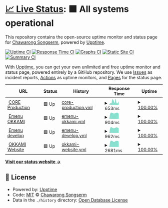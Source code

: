 # [📈 Live Status](https://demo.upptime.js.org): <!--live status--> **🟩 All systems operational**

This repository contains the open-source uptime monitor and status page for [Chawarong Songserm](http://chawarong.github.io), powered by [Upptime](https://github.com/upptime/upptime).

[![Uptime CI](https://github.com/chawarong/upptime/workflows/Uptime%20CI/badge.svg)](https://github.com/upptime/upptime/actions?query=workflow%3A%22Uptime+CI%22)
[![Response Time CI](https://github.com/chawarong/upptime/workflows/Response%20Time%20CI/badge.svg)](https://github.com/upptime/upptime/actions?query=workflow%3A%22Response+Time+CI%22)
[![Graphs CI](https://github.com/chawarong/upptime/workflows/Graphs%20CI/badge.svg)](https://github.com/upptime/upptime/actions?query=workflow%3A%22Graphs+CI%22)
[![Static Site CI](https://github.com/chawarong/upptime/workflows/Static%20Site%20CI/badge.svg)](https://github.com/upptime/upptime/actions?query=workflow%3A%22Static+Site+CI%22)
[![Summary CI](https://github.com/chawarong/upptime/workflows/Summary%20CI/badge.svg)](https://github.com/upptime/upptime/actions?query=workflow%3A%22Summary+CI%22)

With [Upptime](https://upptime.js.org), you can get your own unlimited and free uptime monitor and status page, powered entirely by a GitHub repository. We use [Issues](https://github.com/chawarong/upptime/issues) as incident reports, [Actions](https://github.com/chawarong/upptime/actions) as uptime monitors, and [Pages](https://demo.upptime.js.org) for the status page.

<!--start: status pages-->
<!-- This summary is generated by Upptime (https://github.com/upptime/upptime) -->
<!-- Do not edit this manually, your changes will be overwritten -->
<!-- prettier-ignore -->
| URL | Status | History | Response Time | Uptime |
| --- | ------ | ------- | ------------- | ------ |
| <img alt="" src="https://favicons.githubusercontent.com/app.okkami.com" height="13"> [CORE Production](https://app.okkami.com) | 🟩 Up | [core-production.yml](https://github.com/fingi/upptime/commits/HEAD/history/core-production.yml) | <details><summary><img alt="Response time graph" src="./graphs/core-production/response-time-week.png" height="20"> 653ms</summary><br><a href="https://fingi.github.io/upptime/history/core-production"><img alt="Response time 679" src="https://img.shields.io/endpoint?url=https%3A%2F%2Fraw.githubusercontent.com%2Ffingi%2Fupptime%2FHEAD%2Fapi%2Fcore-production%2Fresponse-time.json"></a><br><a href="https://fingi.github.io/upptime/history/core-production"><img alt="24-hour response time 729" src="https://img.shields.io/endpoint?url=https%3A%2F%2Fraw.githubusercontent.com%2Ffingi%2Fupptime%2FHEAD%2Fapi%2Fcore-production%2Fresponse-time-day.json"></a><br><a href="https://fingi.github.io/upptime/history/core-production"><img alt="7-day response time 653" src="https://img.shields.io/endpoint?url=https%3A%2F%2Fraw.githubusercontent.com%2Ffingi%2Fupptime%2FHEAD%2Fapi%2Fcore-production%2Fresponse-time-week.json"></a><br><a href="https://fingi.github.io/upptime/history/core-production"><img alt="30-day response time 635" src="https://img.shields.io/endpoint?url=https%3A%2F%2Fraw.githubusercontent.com%2Ffingi%2Fupptime%2FHEAD%2Fapi%2Fcore-production%2Fresponse-time-month.json"></a><br><a href="https://fingi.github.io/upptime/history/core-production"><img alt="1-year response time 659" src="https://img.shields.io/endpoint?url=https%3A%2F%2Fraw.githubusercontent.com%2Ffingi%2Fupptime%2FHEAD%2Fapi%2Fcore-production%2Fresponse-time-year.json"></a></details> | <details><summary><a href="https://fingi.github.io/upptime/history/core-production">100.00%</a></summary><a href="https://fingi.github.io/upptime/history/core-production"><img alt="All-time uptime 99.99%" src="https://img.shields.io/endpoint?url=https%3A%2F%2Fraw.githubusercontent.com%2Ffingi%2Fupptime%2FHEAD%2Fapi%2Fcore-production%2Fuptime.json"></a><br><a href="https://fingi.github.io/upptime/history/core-production"><img alt="24-hour uptime 100.00%" src="https://img.shields.io/endpoint?url=https%3A%2F%2Fraw.githubusercontent.com%2Ffingi%2Fupptime%2FHEAD%2Fapi%2Fcore-production%2Fuptime-day.json"></a><br><a href="https://fingi.github.io/upptime/history/core-production"><img alt="7-day uptime 100.00%" src="https://img.shields.io/endpoint?url=https%3A%2F%2Fraw.githubusercontent.com%2Ffingi%2Fupptime%2FHEAD%2Fapi%2Fcore-production%2Fuptime-week.json"></a><br><a href="https://fingi.github.io/upptime/history/core-production"><img alt="30-day uptime 100.00%" src="https://img.shields.io/endpoint?url=https%3A%2F%2Fraw.githubusercontent.com%2Ffingi%2Fupptime%2FHEAD%2Fapi%2Fcore-production%2Fuptime-month.json"></a><br><a href="https://fingi.github.io/upptime/history/core-production"><img alt="1-year uptime 100.00%" src="https://img.shields.io/endpoint?url=https%3A%2F%2Fraw.githubusercontent.com%2Ffingi%2Fupptime%2FHEAD%2Fapi%2Fcore-production%2Fuptime-year.json"></a></details>
| <img alt="" src="https://favicons.githubusercontent.com/emenu.okkami.com" height="13"> [Emenu OKKAMI](https://emenu.okkami.com/) | 🟩 Up | [emenu-okkami.yml](https://github.com/fingi/upptime/commits/HEAD/history/emenu-okkami.yml) | <details><summary><img alt="Response time graph" src="./graphs/emenu-okkami/response-time-week.png" height="20"> 904ms</summary><br><a href="https://fingi.github.io/upptime/history/emenu-okkami"><img alt="Response time 918" src="https://img.shields.io/endpoint?url=https%3A%2F%2Fraw.githubusercontent.com%2Ffingi%2Fupptime%2FHEAD%2Fapi%2Femenu-okkami%2Fresponse-time.json"></a><br><a href="https://fingi.github.io/upptime/history/emenu-okkami"><img alt="24-hour response time 801" src="https://img.shields.io/endpoint?url=https%3A%2F%2Fraw.githubusercontent.com%2Ffingi%2Fupptime%2FHEAD%2Fapi%2Femenu-okkami%2Fresponse-time-day.json"></a><br><a href="https://fingi.github.io/upptime/history/emenu-okkami"><img alt="7-day response time 904" src="https://img.shields.io/endpoint?url=https%3A%2F%2Fraw.githubusercontent.com%2Ffingi%2Fupptime%2FHEAD%2Fapi%2Femenu-okkami%2Fresponse-time-week.json"></a><br><a href="https://fingi.github.io/upptime/history/emenu-okkami"><img alt="30-day response time 895" src="https://img.shields.io/endpoint?url=https%3A%2F%2Fraw.githubusercontent.com%2Ffingi%2Fupptime%2FHEAD%2Fapi%2Femenu-okkami%2Fresponse-time-month.json"></a><br><a href="https://fingi.github.io/upptime/history/emenu-okkami"><img alt="1-year response time 918" src="https://img.shields.io/endpoint?url=https%3A%2F%2Fraw.githubusercontent.com%2Ffingi%2Fupptime%2FHEAD%2Fapi%2Femenu-okkami%2Fresponse-time-year.json"></a></details> | <details><summary><a href="https://fingi.github.io/upptime/history/emenu-okkami">100.00%</a></summary><a href="https://fingi.github.io/upptime/history/emenu-okkami"><img alt="All-time uptime 99.96%" src="https://img.shields.io/endpoint?url=https%3A%2F%2Fraw.githubusercontent.com%2Ffingi%2Fupptime%2FHEAD%2Fapi%2Femenu-okkami%2Fuptime.json"></a><br><a href="https://fingi.github.io/upptime/history/emenu-okkami"><img alt="24-hour uptime 100.00%" src="https://img.shields.io/endpoint?url=https%3A%2F%2Fraw.githubusercontent.com%2Ffingi%2Fupptime%2FHEAD%2Fapi%2Femenu-okkami%2Fuptime-day.json"></a><br><a href="https://fingi.github.io/upptime/history/emenu-okkami"><img alt="7-day uptime 100.00%" src="https://img.shields.io/endpoint?url=https%3A%2F%2Fraw.githubusercontent.com%2Ffingi%2Fupptime%2FHEAD%2Fapi%2Femenu-okkami%2Fuptime-week.json"></a><br><a href="https://fingi.github.io/upptime/history/emenu-okkami"><img alt="30-day uptime 100.00%" src="https://img.shields.io/endpoint?url=https%3A%2F%2Fraw.githubusercontent.com%2Ffingi%2Fupptime%2FHEAD%2Fapi%2Femenu-okkami%2Fuptime-month.json"></a><br><a href="https://fingi.github.io/upptime/history/emenu-okkami"><img alt="1-year uptime 100.00%" src="https://img.shields.io/endpoint?url=https%3A%2F%2Fraw.githubusercontent.com%2Ffingi%2Fupptime%2FHEAD%2Fapi%2Femenu-okkami%2Fuptime-year.json"></a></details>
| <img alt="" src="https://favicons.githubusercontent.com/emenu.develop.okkami.com" height="13"> [Emenu develop](https://emenu.develop.okkami.com:3443/api/store?puid=000-000-0011&uid=9b1825bb-7839-4266-9efd-9902f9f576f3&k=null&type=Store&language=en) | 🟩 Up | [emenu-develop.yml](https://github.com/fingi/upptime/commits/HEAD/history/emenu-develop.yml) | <details><summary><img alt="Response time graph" src="./graphs/emenu-develop/response-time-week.png" height="20"> 962ms</summary><br><a href="https://fingi.github.io/upptime/history/emenu-develop"><img alt="Response time 1006" src="https://img.shields.io/endpoint?url=https%3A%2F%2Fraw.githubusercontent.com%2Ffingi%2Fupptime%2FHEAD%2Fapi%2Femenu-develop%2Fresponse-time.json"></a><br><a href="https://fingi.github.io/upptime/history/emenu-develop"><img alt="24-hour response time 873" src="https://img.shields.io/endpoint?url=https%3A%2F%2Fraw.githubusercontent.com%2Ffingi%2Fupptime%2FHEAD%2Fapi%2Femenu-develop%2Fresponse-time-day.json"></a><br><a href="https://fingi.github.io/upptime/history/emenu-develop"><img alt="7-day response time 962" src="https://img.shields.io/endpoint?url=https%3A%2F%2Fraw.githubusercontent.com%2Ffingi%2Fupptime%2FHEAD%2Fapi%2Femenu-develop%2Fresponse-time-week.json"></a><br><a href="https://fingi.github.io/upptime/history/emenu-develop"><img alt="30-day response time 961" src="https://img.shields.io/endpoint?url=https%3A%2F%2Fraw.githubusercontent.com%2Ffingi%2Fupptime%2FHEAD%2Fapi%2Femenu-develop%2Fresponse-time-month.json"></a><br><a href="https://fingi.github.io/upptime/history/emenu-develop"><img alt="1-year response time 1009" src="https://img.shields.io/endpoint?url=https%3A%2F%2Fraw.githubusercontent.com%2Ffingi%2Fupptime%2FHEAD%2Fapi%2Femenu-develop%2Fresponse-time-year.json"></a></details> | <details><summary><a href="https://fingi.github.io/upptime/history/emenu-develop">100.00%</a></summary><a href="https://fingi.github.io/upptime/history/emenu-develop"><img alt="All-time uptime 99.94%" src="https://img.shields.io/endpoint?url=https%3A%2F%2Fraw.githubusercontent.com%2Ffingi%2Fupptime%2FHEAD%2Fapi%2Femenu-develop%2Fuptime.json"></a><br><a href="https://fingi.github.io/upptime/history/emenu-develop"><img alt="24-hour uptime 100.00%" src="https://img.shields.io/endpoint?url=https%3A%2F%2Fraw.githubusercontent.com%2Ffingi%2Fupptime%2FHEAD%2Fapi%2Femenu-develop%2Fuptime-day.json"></a><br><a href="https://fingi.github.io/upptime/history/emenu-develop"><img alt="7-day uptime 100.00%" src="https://img.shields.io/endpoint?url=https%3A%2F%2Fraw.githubusercontent.com%2Ffingi%2Fupptime%2FHEAD%2Fapi%2Femenu-develop%2Fuptime-week.json"></a><br><a href="https://fingi.github.io/upptime/history/emenu-develop"><img alt="30-day uptime 100.00%" src="https://img.shields.io/endpoint?url=https%3A%2F%2Fraw.githubusercontent.com%2Ffingi%2Fupptime%2FHEAD%2Fapi%2Femenu-develop%2Fuptime-month.json"></a><br><a href="https://fingi.github.io/upptime/history/emenu-develop"><img alt="1-year uptime 100.00%" src="https://img.shields.io/endpoint?url=https%3A%2F%2Fraw.githubusercontent.com%2Ffingi%2Fupptime%2FHEAD%2Fapi%2Femenu-develop%2Fuptime-year.json"></a></details>
| <img alt="" src="https://favicons.githubusercontent.com/www.okkami.com" height="13"> [OKKAMI Website](http://www.okkami.com) | 🟩 Up | [okkami-website.yml](https://github.com/fingi/upptime/commits/HEAD/history/okkami-website.yml) | <details><summary><img alt="Response time graph" src="./graphs/okkami-website/response-time-week.png" height="20"> 2681ms</summary><br><a href="https://fingi.github.io/upptime/history/okkami-website"><img alt="Response time 2046" src="https://img.shields.io/endpoint?url=https%3A%2F%2Fraw.githubusercontent.com%2Ffingi%2Fupptime%2FHEAD%2Fapi%2Fokkami-website%2Fresponse-time.json"></a><br><a href="https://fingi.github.io/upptime/history/okkami-website"><img alt="24-hour response time 2451" src="https://img.shields.io/endpoint?url=https%3A%2F%2Fraw.githubusercontent.com%2Ffingi%2Fupptime%2FHEAD%2Fapi%2Fokkami-website%2Fresponse-time-day.json"></a><br><a href="https://fingi.github.io/upptime/history/okkami-website"><img alt="7-day response time 2681" src="https://img.shields.io/endpoint?url=https%3A%2F%2Fraw.githubusercontent.com%2Ffingi%2Fupptime%2FHEAD%2Fapi%2Fokkami-website%2Fresponse-time-week.json"></a><br><a href="https://fingi.github.io/upptime/history/okkami-website"><img alt="30-day response time 2304" src="https://img.shields.io/endpoint?url=https%3A%2F%2Fraw.githubusercontent.com%2Ffingi%2Fupptime%2FHEAD%2Fapi%2Fokkami-website%2Fresponse-time-month.json"></a><br><a href="https://fingi.github.io/upptime/history/okkami-website"><img alt="1-year response time 2084" src="https://img.shields.io/endpoint?url=https%3A%2F%2Fraw.githubusercontent.com%2Ffingi%2Fupptime%2FHEAD%2Fapi%2Fokkami-website%2Fresponse-time-year.json"></a></details> | <details><summary><a href="https://fingi.github.io/upptime/history/okkami-website">100.00%</a></summary><a href="https://fingi.github.io/upptime/history/okkami-website"><img alt="All-time uptime 99.99%" src="https://img.shields.io/endpoint?url=https%3A%2F%2Fraw.githubusercontent.com%2Ffingi%2Fupptime%2FHEAD%2Fapi%2Fokkami-website%2Fuptime.json"></a><br><a href="https://fingi.github.io/upptime/history/okkami-website"><img alt="24-hour uptime 100.00%" src="https://img.shields.io/endpoint?url=https%3A%2F%2Fraw.githubusercontent.com%2Ffingi%2Fupptime%2FHEAD%2Fapi%2Fokkami-website%2Fuptime-day.json"></a><br><a href="https://fingi.github.io/upptime/history/okkami-website"><img alt="7-day uptime 100.00%" src="https://img.shields.io/endpoint?url=https%3A%2F%2Fraw.githubusercontent.com%2Ffingi%2Fupptime%2FHEAD%2Fapi%2Fokkami-website%2Fuptime-week.json"></a><br><a href="https://fingi.github.io/upptime/history/okkami-website"><img alt="30-day uptime 100.00%" src="https://img.shields.io/endpoint?url=https%3A%2F%2Fraw.githubusercontent.com%2Ffingi%2Fupptime%2FHEAD%2Fapi%2Fokkami-website%2Fuptime-month.json"></a><br><a href="https://fingi.github.io/upptime/history/okkami-website"><img alt="1-year uptime 100.00%" src="https://img.shields.io/endpoint?url=https%3A%2F%2Fraw.githubusercontent.com%2Ffingi%2Fupptime%2FHEAD%2Fapi%2Fokkami-website%2Fuptime-year.json"></a></details>

<!--end: status pages-->

[**Visit our status website →**](https://demo.upptime.js.org)

## 📄 License

- Powered by: [Upptime](https://github.com/upptime/upptime)
- Code: [MIT](./LICENSE) © [Chawarong Songserm](http://chawarong.github.io)
- Data in the `./history` directory: [Open Database License](https://opendatacommons.org/licenses/odbl/1-0/)
